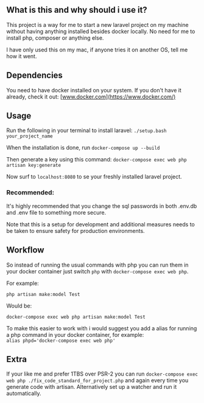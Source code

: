 ## What is this and why should i use it?

This project is a way for me to start a new laravel project on my machine without having anything installed besides docker locally.
No need for me to install php, composer or anything else.

I have only used this on my mac, if anyone tries it on another OS, tell me how it went.

## Dependencies

You need to have docker installed on your system.
If you don't have it already, check it out: [www.docker.com](https://www.docker.com/)

## Usage

Run the following in your terminal to install laravel:
`./setup.bash your_project_name`

When the installation is done, run `docker-compose up --build`

Then generate a key using this command: `docker-compose exec web php artisan key:generate`  

Now surf to `localhost:8080` to se your freshly installed laravel project.

### Recommended:

It's highly recommended that you change the sql passwords in both .env.db and .env file to something more secure.

Note that this is a setup for development and additional measures needs to be taken to ensure safety for production environments.

## Workflow

So instead of running the usual commands with php you can run them in your docker container just switch `php` with `docker-compose exec web php`.

For example:  

`php artisan make:model Test`  

Would be:  

`docker-compose exec web php artisan make:model Test`

To make this easier to work with i would suggest you add a alias for running a php command in your docker container, for example:  
`alias phpd='docker-compose exec web php'`

## Extra

If your like me and prefer 1TBS over PSR-2 you can run `docker-compose exec web php ./fix_code_standard_for_project.php` and again every time you generate code with artisan.
Alternatively set up a watcher and run it automatically.
